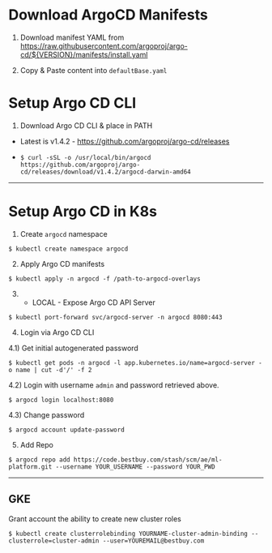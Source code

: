 # Download ArgoCD Manifests

1) Download manifest YAML from https://raw.githubusercontent.com/argoproj/argo-cd/${VERSION}/manifests/install.yaml

2) Copy & Paste content into `defaultBase.yaml` 

# Setup Argo CD CLI

1) Download Argo CD CLI & place in PATH

* Latest is v1.4.2 - https://github.com/argoproj/argo-cd/releases

* `$ curl -sSL -o /usr/local/bin/argocd https://github.com/argoproj/argo-cd/releases/download/v1.4.2/argocd-darwin-amd64` 

---

# Setup Argo CD in K8s

1) Create `argocd` namespace

`$ kubectl create namespace argocd`


2) Apply Argo CD manifests

`$ kubectl apply -n argocd -f /path-to-argocd-overlays`


3) - LOCAL - Expose Argo CD API Server

`$ kubectl port-forward svc/argocd-server -n argocd 8080:443`

4) Login via Argo CD CLI

4.1) Get initial autogenerated password

`$ kubectl get pods -n argocd -l app.kubernetes.io/name=argocd-server -o name | cut -d'/' -f 2`

4.2) Login with username `admin` and password retrieved above.

`$ argocd login localhost:8080`


4.3) Change password

`$ argocd account update-password`

5) Add Repo 

`$ argocd repo add https://code.bestbuy.com/stash/scm/ae/ml-platform.git --username YOUR_USERNAME --password YOUR_PWD`

---
## GKE
Grant account the ability to create new cluster roles

`$ kubectl create clusterrolebinding YOURNAME-cluster-admin-binding --clusterrole=cluster-admin --user=YOUREMAIL@bestbuy.com`
